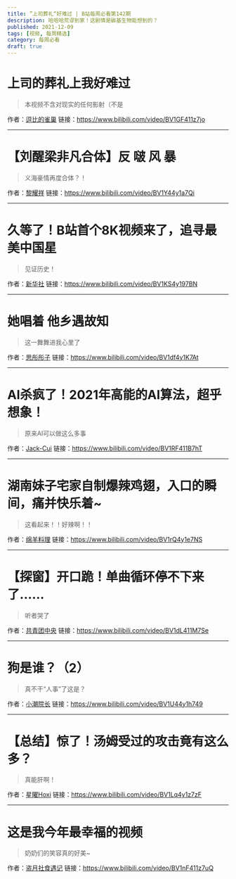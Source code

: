 ```yaml
---
title: ”上司葬礼“好难过 | B站每周必看第142期
description: 哈哈哈荒谬到家！这剧情是碳基生物能想到的？
published: 2021-12-09
tags: [视频, 每周精选]
category: 每周必看
draft: true
---
```


# 上司的葬礼上我好难过
> 本视频不含对现实的任何影射（不是

作者：[逗比的雀巢](https://space.bilibili.com/5294454)
链接：https://www.bilibili.com/video/BV1GF411z7jo

---

# 【刘醒梁非凡合体】反 啵 风 暴
> 义海豪情再度合体？！

作者：[黎耀祥](https://space.bilibili.com/1771838138)
链接：https://www.bilibili.com/video/BV1Y44y1a7Qi

---

# 久等了！B站首个8K视频来了，追寻最美中国星
> 见证历史！

作者：[新华社](https://space.bilibili.com/473837611)
链接：https://www.bilibili.com/video/BV1KS4y197BN

---

# 她唱着 他乡遇故知
> 这一舞舞进我心里了

作者：[思彤彤子](https://space.bilibili.com/454950379)
链接：https://www.bilibili.com/video/BV1df4y1K7At

---

# AI杀疯了！2021年高能的AI算法，超乎想象！
> 原来AI可以做这么多事

作者：[Jack-Cui](https://space.bilibili.com/331507846)
链接：https://www.bilibili.com/video/BV1RF411B7hT

---

# 湖南妹子宅家自制爆辣鸡翅，入口的瞬间，痛并快乐着~
> 这看起来！！好辣啊！！

作者：[绵羊料理](https://space.bilibili.com/18202105)
链接：https://www.bilibili.com/video/BV1rQ4y1e7NS

---

# 【探窗】开口跪！单曲循环停不下来了……
> 听者哭了

作者：[共青团中央](https://space.bilibili.com/20165629)
链接：https://www.bilibili.com/video/BV1dL411M7Se

---

# 狗是谁？（2）
> 真不干“人事”了这是？

作者：[小潮院长](https://space.bilibili.com/5970160)
链接：https://www.bilibili.com/video/BV1U44y1h749

---

# 【总结】惊了！汤姆受过的攻击竟有这么多？
> 真能肝啊！

作者：[星曜Hoxi](https://space.bilibili.com/249371107)
链接：https://www.bilibili.com/video/BV1Lq4y1z7zF

---

# 这是我今年最幸福的视频
> 奶奶们的笑容真的好美~

作者：[盗月社食遇记](https://space.bilibili.com/99157282)
链接：https://www.bilibili.com/video/BV1nF411z7uQ

